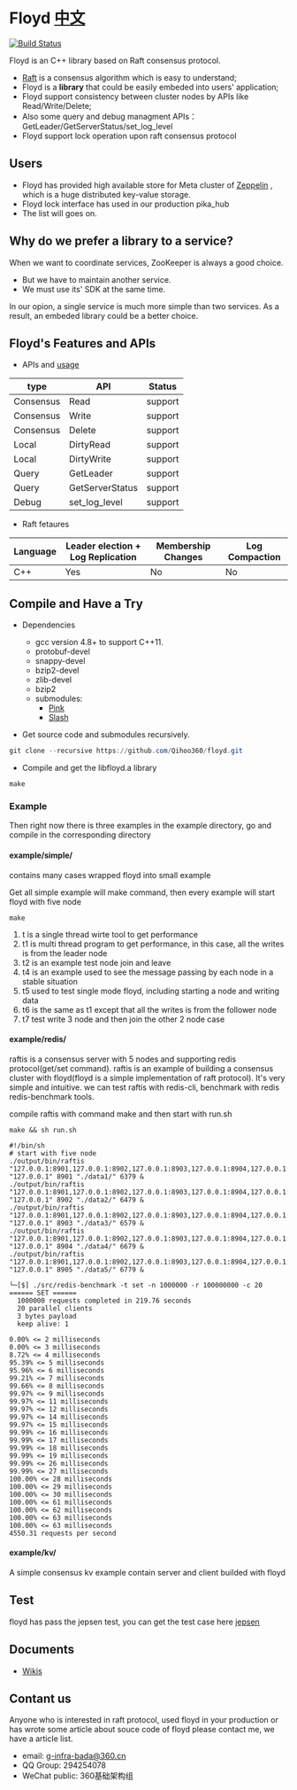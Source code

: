 # Floyd [中文](https://github.com/Qihoo360/floyd/blob/master/README_CN.md)

[![Build
Status](https://travis-ci.org/Leviathan1995/floyd.svg?branch=master)](https://travis-ci.org/Leviathan1995/floyd)

Floyd is an C++ library based on Raft consensus protocol. 

* [Raft](https://raft.github.io/) is a consensus algorithm  which is easy to understand;
* Floyd is a **library** that could be easily embeded into users' application; 
* Floyd support consistency between cluster nodes by APIs like Read/Write/Delete; 
* Also some query and debug managment APIs： GetLeader/GetServerStatus/set_log_level
* Floyd support lock operation upon raft consensus protocol

## Users

* Floyd has provided high available store for Meta cluster of [Zeppelin](https://github.com/Qihoo360/zeppelin) , which is a huge distributed key-value storage.
* Floyd lock interface has used in our production pika_hub
* The list will goes on.

## Why do we prefer a library to a service?

When we want to coordinate services, ZooKeeper is always a good choice. 
* But we have to maintain another service.
* We must use its' SDK at the same time. 

In our opion, a single service is much more simple than two services. As a result, an embeded library could be a better choice.   


## Floyd's Features and APIs

* APIs and [usage](https://github.com/Qihoo360/floyd/wiki/API%E4%BB%8B%E7%BB%8D%E4%B8%8E%E4%BD%BF%E7%94%A8)

| type      | API             | Status  |
| --------- | --------------- | ------- |
| Consensus | Read            | support |
| Consensus | Write           | support |
| Consensus | Delete          | support |
| Local     | DirtyRead       | support |
| Local     | DirtyWrite      | support |
| Query     | GetLeader       | support |
| Query     | GetServerStatus | support |
| Debug     | set_log_level   | support |

* Raft fetaures

| Language | Leader election + Log Replication | Membership Changes | Log Compaction |
| -------- | --------------------------------- | ------------------ | -------------- |
| C++      | Yes                               | No                 | No             |


## Compile and Have a Try

* Dependencies
    - gcc version 4.8+ to support C++11.
    - protobuf-devel
    - snappy-devel
    - bzip2-devel
    - zlib-devel
    - bzip2
    - submodules:
        - [Pink](https://github.com/Qihoo360/pink)
        - [Slash](https://github.com/Qihoo360/slash)


* Get source code and submodules recursively.
```powershell
git clone --recursive https://github.com/Qihoo360/floyd.git
```
* Compile and get the libfloyd.a library
```
make
```

### Example

Then right now there is three examples in the example directory, go and compile in the corresponding directory

####  example/simple/

contains many cases wrapped floyd into small example

Get all simple example will make command, then every example will start floyd with five node

```
make
```

1. t is a single thread wirte tool to get performance
2. t1 is multi thread program to get performance, in this case, all the writes is from the leader node
3. t2 is an example test node join and leave
4. t4 is an example used to see the message passing by each node in a stable situation
5. t5 used to test single mode floyd, including starting a node and writing data
6. t6 is the same as t1 except that all the writes is from the follower node
7. t7 test write 3 node and then join the other 2 node case

#### example/redis/

raftis is a consensus server with 5 nodes and supporting redis protocol(get/set command). raftis is an example of building a consensus cluster with floyd(floyd is a simple implementation of raft protocol). It's very simple and intuitive. we can test raftis with redis-cli, benchmark with redis redis-benchmark tools. 

compile raftis with command make and then start with run.sh

```
make && sh run.sh
```

```
#!/bin/sh
# start with five node
./output/bin/raftis "127.0.0.1:8901,127.0.0.1:8902,127.0.0.1:8903,127.0.0.1:8904,127.0.0.1:8905" "127.0.0.1" 8901 "./data1/" 6379 &
./output/bin/raftis "127.0.0.1:8901,127.0.0.1:8902,127.0.0.1:8903,127.0.0.1:8904,127.0.0.1:8905" "127.0.0.1" 8902 "./data2/" 6479 &
./output/bin/raftis "127.0.0.1:8901,127.0.0.1:8902,127.0.0.1:8903,127.0.0.1:8904,127.0.0.1:8905" "127.0.0.1" 8903 "./data3/" 6579 &
./output/bin/raftis "127.0.0.1:8901,127.0.0.1:8902,127.0.0.1:8903,127.0.0.1:8904,127.0.0.1:8905" "127.0.0.1" 8904 "./data4/" 6679 &
./output/bin/raftis "127.0.0.1:8901,127.0.0.1:8902,127.0.0.1:8903,127.0.0.1:8904,127.0.0.1:8905" "127.0.0.1" 8905 "./data5/" 6779 &
```


```
└─[$] ./src/redis-benchmark -t set -n 1000000 -r 100000000 -c 20
====== SET ======
  1000000 requests completed in 219.76 seconds
  20 parallel clients
  3 bytes payload
  keep alive: 1

0.00% <= 2 milliseconds
0.00% <= 3 milliseconds
8.72% <= 4 milliseconds
95.39% <= 5 milliseconds
95.96% <= 6 milliseconds
99.21% <= 7 milliseconds
99.66% <= 8 milliseconds
99.97% <= 9 milliseconds
99.97% <= 11 milliseconds
99.97% <= 12 milliseconds
99.97% <= 14 milliseconds
99.97% <= 15 milliseconds
99.99% <= 16 milliseconds
99.99% <= 17 milliseconds
99.99% <= 18 milliseconds
99.99% <= 19 milliseconds
99.99% <= 26 milliseconds
99.99% <= 27 milliseconds
100.00% <= 28 milliseconds
100.00% <= 29 milliseconds
100.00% <= 30 milliseconds
100.00% <= 61 milliseconds
100.00% <= 62 milliseconds
100.00% <= 63 milliseconds
100.00% <= 63 milliseconds
4550.31 requests per second
```
#### example/kv/

A simple consensus kv example contain server and client builded with floyd

## Test
floyd has pass the jepsen test, you can get the test case here
[jepsen](https://github.com/gaodq/jepsen)

## Documents
* [Wikis](https://github.com/Qihoo360/floyd/wiki)

## Contant us

Anyone who is interested in raft protocol, used floyd in your production or has wrote some article about souce code of floyd please contact me, we have a article list.

* email: g-infra-bada@360.cn
* QQ Group: 294254078
* WeChat public: 360基础架构组 
